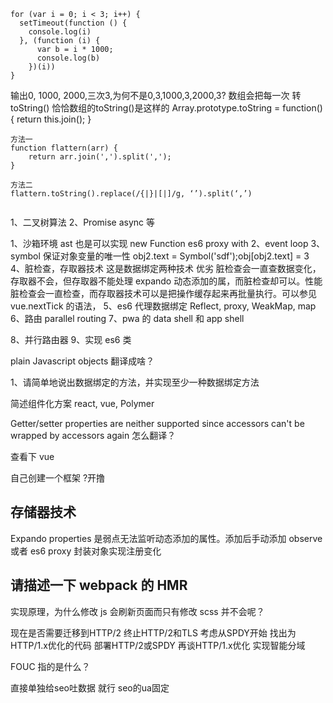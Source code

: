 ```
for (var i = 0; i < 3; i++) {
  setTimeout(function () {
    console.log(i)
  }, (function (i) {
      var b = i * 1000;
      console.log(b)
    })(i))
}
```
输出0, 1000, 2000,三次3,为何不是0,3,1000,3,2000,3?
数组会把每一次 转toString()   恰恰数组的toString()是这样的   Array.prototype.toString = function(){
 return this.join();
}
```
方法一
function flattern(arr) {
    return arr.join(',').split(',');
}

方法二
flattern.toString().replace(/{|}|[|]/g, ‘’).split(‘,’)


```




1、二叉树算法
2、Promise async 等



1、沙箱环境 ast 也是可以实现 new Function es6 proxy with
2、event loop
3、symbol 保证对象变量的唯一性 obj2.text = Symbol('sdf');obj[obj2.text] = 3
4、脏检查，存取器技术 这是数据绑定两种技术 优劣 脏检查会一直查数据变化，存取器不会，但存取器不能处理 expando 动态添加的属，而脏检查却可以。性能脏检查会一直检查，而存取器技术可以是把操作缓存起来再批量执行。可以参见 vue.nextTick 的语法，
5、es6 代理数据绑定 Reflect, proxy, WeakMap, map
6、路由 parallel routing
7、pwa 的 data shell 和 app shell

8、并行路由器
9、实现 es6 类



plain Javascript objects 翻译成啥？


1、请简单地说出数据绑定的方法，并实现至少一种数据绑定方法

简述组件化方案 react, vue, Polymer

Getter/setter properties are neither supported since accessors can't be wrapped by accessors again
怎么翻译？

查看下 vue



自己创建一个框架 ?开撸

## 存储器技术

Expando properties 是弱点无法监听动态添加的属性。添加后手动添加 observe 或者 es6 proxy
封装对象实现注册变化


## 请描述一下 webpack 的 HMR

实现原理，为什么修改 js 会刷新页面而只有修改 scss 并不会呢？



现在是否需要迁移到HTTP/2
终止HTTP/2和TLS
考虑从SPDY开始
找出为HTTP/1.x优化的代码
部署HTTP/2或SPDY
再谈HTTP/1.x优化
实现智能分域


FOUC 指的是什么？

直接单独给seo吐数据 就行 seo的ua固定
